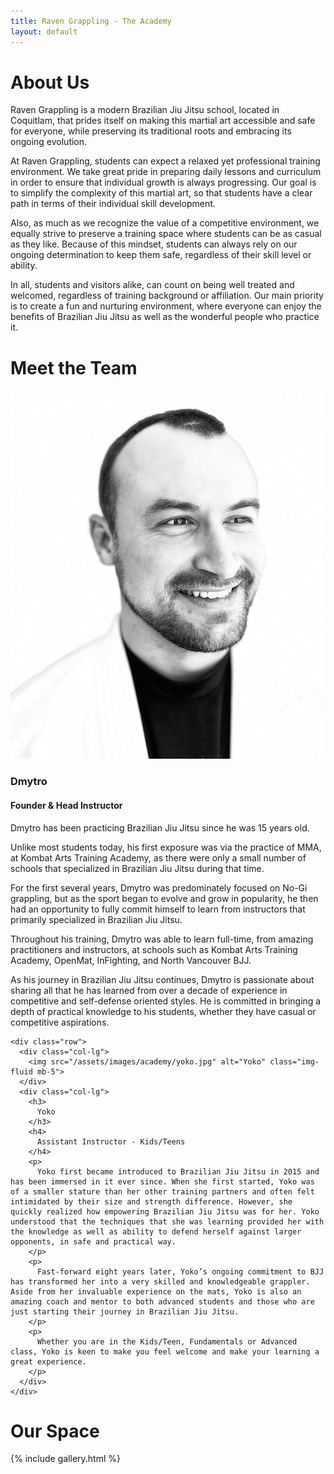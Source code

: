 ```yaml
---
title: Raven Grappling - The Academy
layout: default
---
```


<div class="container py-5 px-4 p-lg-5">
  <h1 class="text-center">About Us</h1>

  <p>
    Raven Grappling is a modern Brazilian Jiu Jitsu school, located in Coquitlam, that prides itself on making this martial art accessible and safe for everyone, while preserving its traditional roots and embracing its ongoing evolution.
  </p>
  <p>
    At Raven Grappling, students can expect a relaxed yet professional training environment. We take great pride in preparing daily lessons and curriculum in order to ensure that individual growth is always progressing. Our goal is to simplify the complexity of this martial art, so that students have a clear path in terms of their individual skill development.
  </p>
  <p>
    Also, as much as we recognize the value of a competitive environment, we equally strive to preserve a training space where students can be as casual as they like. Because of this mindset, students can always rely on our ongoing determination to keep them safe, regardless of their skill level or ability.
  </p>
  <p>
    In all, students and visitors alike, can count on being well treated and welcomed, regardless of training background or affiliation. Our main priority is to create a fun and nurturing environment, where everyone can enjoy the benefits of Brazilian Jiu Jitsu as well as the wonderful people who practice it.
  </p>
</div>

<div class="container py-5 px-4 p-lg-5 rg-container-bg">
  <h1 class="text-center">Meet the Team</h1>

  <div class="row">
    <div class="col-lg">
      <img src="/assets/images/academy/dmytro.jpg" alt="Dmytro" class="img-fluid mb-5">
    </div>
    <div class="col-lg">
      <h3>
        Dmytro
      </h3>
      <h4>
        Founder & Head Instructor
      </h4>
      <p>
        Dmytro has been practicing Brazilian Jiu Jitsu since he was 15 years old.
      </p>
      <p>
        Unlike most students today, his first exposure was via the practice of MMA, at Kombat Arts Training Academy, as there were only a small number of schools that specialized in Brazilian Jiu Jitsu during that time.
      </p>
      <p>
        For the first several years, Dmytro was predominately focused on No-Gi grappling, but as the sport began to evolve and grow in popularity, he then had an opportunity to fully commit himself to learn from instructors that primarily specialized in Brazilian Jiu Jitsu.
      </p>
      <p>
        Throughout his training, Dmytro was able to learn full-time, from amazing practitioners and instructors, at schools such as Kombat Arts Training Academy, OpenMat, InFighting, and North Vancouver BJJ.
      </p>
      <p>
        As his journey in Brazilian Jiu Jitsu continues, Dmytro is passionate about sharing all that he has learned from over a decade of experience in competitive and self-defense oriented styles. He is committed in bringing a depth of practical knowledge to his students, whether they have casual or competitive aspirations.
      </p>
    </div>

    <div class="row">
      <div class="col-lg">
        <img src="/assets/images/academy/yoko.jpg" alt="Yoko" class="img-fluid mb-5">
      </div>
      <div class="col-lg">
        <h3>
          Yoko
        </h3>
        <h4>
          Assistant Instructor - Kids/Teens
        </h4>
        <p>
          Yoko first became introduced to Brazilian Jiu Jitsu in 2015 and has been immersed in it ever since. When she first started, Yoko was of a smaller stature than her other training partners and often felt intimidated by their size and strength difference. However, she quickly realized how empowering Brazilian Jiu Jitsu was for her. Yoko understood that the techniques that she was learning provided her with the knowledge as well as ability to defend herself against larger opponents, in safe and practical way.
        </p>
        <p>
          Fast-forward eight years later, Yoko’s ongoing commitment to BJJ has transformed her into a very skilled and knowledgeable grappler. Aside from her invaluable experience on the mats, Yoko is also an amazing coach and mentor to both advanced students and those who are just starting their journey in Brazilian Jiu Jitsu. 
        </p>  
        <p>
          Whether you are in the Kids/Teen, Fundamentals or Advanced class, Yoko is keen to make you feel welcome and make your learning a great experience.
        </p>  
      </div>
    </div>
  </div>
</div>

<div class="container py-5 px-4 p-lg-5 ">
  <h1 class="text-center">Our Space</h1>

  {% include gallery.html %}
</div>
